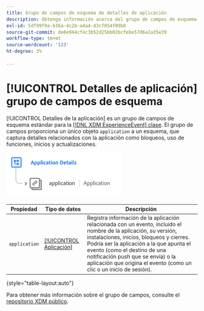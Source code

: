 ```yaml
---
title: Grupo de campos de esquema de detalles de aplicación
description: Obtenga información acerca del grupo de campos de esquema Detalles de la aplicación.
exl-id: 5df99f9a-b36a-4c2b-a4a4-d3cf054f09b8
source-git-commit: de8e944cfec3b52d25bb02bcfebe57d6a2a35e39
workflow-type: tm+mt
source-wordcount: '123'
ht-degree: 3%

---
```


# [!UICONTROL Detalles de aplicación] grupo de campos de esquema

[!UICONTROL Detalles de la aplicación] es un grupo de campos de esquema estándar para la [[!DNL XDM ExperienceEvent] clase](../../classes/experienceevent.md). El grupo de campos proporciona un único objeto `application` a un esquema, que captura detalles relacionados con la aplicación como bloqueos, uso de funciones, inicios y actualizaciones.

![](../../images/field-groups/application-details.png)

| Propiedad | Tipo de datos | Descripción |
| --- | --- | --- |
| `application` | [[!UICONTROL Aplicación]](../../data-types/financial-account.md) | Registra información de la aplicación relacionada con un evento, incluido el nombre de la aplicación, su versión, instalaciones, inicios, bloqueos y cierres. Podría ser la aplicación a la que apunta el evento (como el destino de una notificación push que se envía) o la aplicación que origina el evento (como un clic o un inicio de sesión). |

{style="table-layout:auto"}

Para obtener más información sobre el grupo de campos, consulte el [repositorio XDM público](https://github.com/adobe/xdm/blob/master/docs/reference/fieldgroups/experience-event/experienceevent-application.schema.json).
